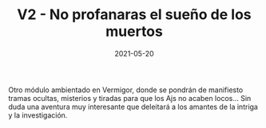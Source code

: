 ﻿---
title: V2 - No profanaras el sueño de los muertos
summary: "El Circo de los Magníficos ha llegado a la populosa ciudad de Morowen, la capital de Mourntall, durante la semana de su carnaval, el mayor espectáculo popular de Vermigor. No tardarán en producirse toda suerte de extraños y macabros sucesos en las calles de la abarrotada urbe, mientras nuestros aventureros tratan de desentrañar los misterios tras la siniestra troupe circense. Algo terrible esta a punto de suceder..."
authors:
  - José Carlos de Diego
date: 2021-05-20
type: post
categories:
- Vermigor
tags:
- vermigor
- aventura
- misterio
- investigación
minlevels: "6"
maxlevels: "8"
prices: 8€
session: "no definido"
mincharacters: "3"
maxcharacters: "5"
eval: oficial
cover: no-profanaras-el-sueno-de-los-muertos.jpg
download: no-profanaras-el-sueno-de-los-muertos.pdf
moreinfo: "https://tesorosdelamarca.com/producto/no-profanaras-el-sueno-de-los-muertos/"
license: "OGL"
draft: false

---

Otro módulo ambientado en Vermigor, donde se pondrán de manifiesto tramas ocultas, misterios y tiradas para que los Ajs no acaben locos...
Sin duda una aventura muy interesante que deleitará a los amantes de la intriga y la investigación.
